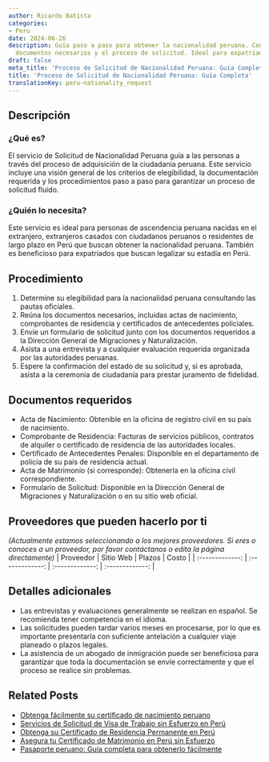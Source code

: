 ```yaml
---
author: Ricardo Batista
categories:
- Peru
date: 2024-06-26
description: Guía paso a paso para obtener la nacionalidad peruana. Conoce los requisitos,
  documentos necesarios y el proceso de solicitud. Ideal para expatriados.
draft: false
meta_title: 'Proceso de Solicitud de Nacionalidad Peruana: Guía Completa'
title: 'Proceso de Solicitud de Nacionalidad Peruana: Guía Completa'
translationKey: peru-nationality_request
---
```



## Descripción
### ¿Qué es?
El servicio de Solicitud de Nacionalidad Peruana guía a las personas a través del proceso de adquisición de la ciudadanía peruana. Este servicio incluye una visión general de los criterios de elegibilidad, la documentación requerida y los procedimientos paso a paso para garantizar un proceso de solicitud fluido.

### ¿Quién lo necesita?
Este servicio es ideal para personas de ascendencia peruana nacidas en el extranjero, extranjeros casados con ciudadanos peruanos o residentes de largo plazo en Perú que buscan obtener la nacionalidad peruana. También es beneficioso para expatriados que buscan legalizar su estadía en Perú.

## Procedimiento

1. Determine su elegibilidad para la nacionalidad peruana consultando las pautas oficiales.
2. Reúna los documentos necesarios, incluidas actas de nacimiento, comprobantes de residencia y certificados de antecedentes policiales.
3. Envíe un formulario de solicitud junto con los documentos requeridos a la Dirección General de Migraciones y Naturalización.
4. Asista a una entrevista y a cualquier evaluación requerida organizada por las autoridades peruanas.
5. Espere la confirmación del estado de su solicitud y, si es aprobada, asista a la ceremonia de ciudadanía para prestar juramento de fidelidad.

## Documentos requeridos

- Acta de Nacimiento: Obtenible en la oficina de registro civil en su país de nacimiento.
- Comprobante de Residencia: Facturas de servicios públicos, contratos de alquiler o certificado de residencia de las autoridades locales.
- Certificado de Antecedentes Penales: Disponible en el departamento de policía de su país de residencia actual.
- Acta de Matrimonio (si corresponde): Obtenerla en la oficina civil correspondiente.
- Formulario de Solicitud: Disponible en la Dirección General de Migraciones y Naturalización o en su sitio web oficial.

## Proveedores que pueden hacerlo por ti
_(Actualmente estamos seleccionando a los mejores proveedores. Si eres o conoces a un proveedor, por favor contáctanos o edita la página directamente)_
| Proveedor       |     Sitio Web     |     Plazos    |       Costo      |
| :-------------: | :-------------: |  :-------------: | :-------------: |

## Detalles adicionales

- Las entrevistas y evaluaciones generalmente se realizan en español. Se recomienda tener competencia en el idioma.
- Las solicitudes pueden tardar varios meses en procesarse, por lo que es importante presentarla con suficiente antelación a cualquier viaje planeado o plazos legales.
- La asistencia de un abogado de inmigración puede ser beneficiosa para garantizar que toda la documentación se envíe correctamente y que el proceso se realice sin problemas.


## Related Posts

- [Obtenga fácilmente su certificado de nacimiento peruano](https://tramitit.com/es/guides/peru/certificado_de_nacimiento/)
- [Servicios de Solicitud de Visa de Trabajo sin Esfuerzo en Perú](https://tramitit.com/es/guides/peru/solicitud_de_visa_de_trabajo/)
- [Obtenga su Certificado de Residencia Permanente en Perú](https://tramitit.com/es/guides/peru/certificado_de_residencia_permanente/)
- [Asegura tu Certificado de Matrimonio en Perú sin Esfuerzo](https://tramitit.com/es/guides/peru/certificado_de_matrimonio/)
- [Pasaporte peruano: Guía completa para obtenerlo fácilmente](https://tramitit.com/es/guides/peru/pasaporte_peruano/)